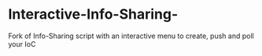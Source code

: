 # Interactive-Info-Sharing-
Fork of Info-Sharing script with an interactive menu to create, push and poll your IoC
